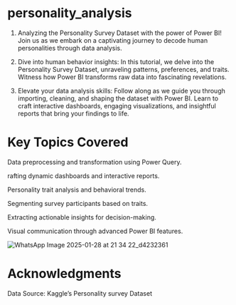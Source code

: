 # personality_analysis
1) Analyzing the Personality Survey Dataset with the power of Power BI! Join us as we embark on a captivating journey to decode human personalities through data analysis.

2) Dive into human behavior insights: In this tutorial, we delve into the Personality Survey Dataset, unraveling patterns, preferences, and traits. Witness how Power BI transforms raw data into fascinating revelations.

3) Elevate your data analysis skills: Follow along as we guide you through importing, cleaning, and shaping the dataset with Power BI. Learn to craft interactive dashboards, engaging visualizations, and insightful reports that bring your findings to life.

# Key Topics Covered 

Data preprocessing and transformation using Power Query.

rafting dynamic dashboards and interactive reports.

Personality trait analysis and behavioral trends.

Segmenting survey participants based on traits.

Extracting actionable insights for decision-making.

Visual communication through advanced Power BI features.

![WhatsApp Image 2025-01-28 at 21 34 22_d4232361](https://github.com/user-attachments/assets/a30a36f4-bc72-451f-9fca-c5691762bedf)

# Acknowledgments

Data Source: Kaggle’s Personality survey Dataset
